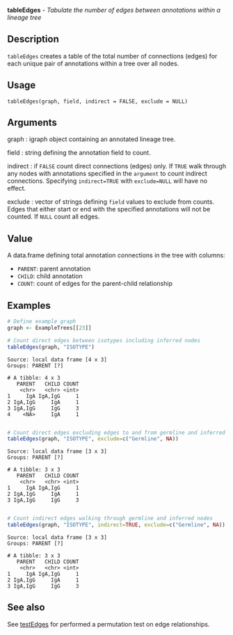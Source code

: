 





**tableEdges** - *Tabulate the number of edges between annotations within a lineage tree*

Description
--------------------

`tableEdges` creates a table of the total number of connections (edges) for each 
unique pair of annotations within a tree over all nodes.


Usage
--------------------
```
tableEdges(graph, field, indirect = FALSE, exclude = NULL)
```

Arguments
-------------------

graph
:   igraph object containing an annotated lineage tree.

field
:   string defining the annotation field to count.

indirect
:   if `FALSE` count direct connections (edges) only. If 
`TRUE` walk through any nodes with annotations specified in 
the `argument` to count indirect connections. Specifying
`indirect=TRUE` with `exclude=NULL` will have no effect.

exclude
:   vector of strings defining `field` values to exclude from counts.
Edges that either start or end with the specified annotations will not
be counted. If `NULL` count all edges.




Value
-------------------

A data.frame defining total annotation connections in the tree with columns:

+ `PARENT`:  parent annotation
+ `CHILD`:   child annotation
+ `COUNT`:   count of edges for the parent-child relationship




Examples
-------------------

```R
# Define example graph
graph <- ExampleTrees[[23]]

# Count direct edges between isotypes including inferred nodes
tableEdges(graph, "ISOTYPE")

```


```
Source: local data frame [4 x 3]
Groups: PARENT [?]

# A tibble: 4 x 3
   PARENT   CHILD COUNT
    <chr>   <chr> <int>
1     IgA IgA,IgG     1
2 IgA,IgG     IgA     1
3 IgA,IgG     IgG     3
4    <NA>     IgA     1

```


```R

# Count direct edges excluding edges to and from germline and inferred nodes
tableEdges(graph, "ISOTYPE", exclude=c("Germline", NA))

```


```
Source: local data frame [3 x 3]
Groups: PARENT [?]

# A tibble: 3 x 3
   PARENT   CHILD COUNT
    <chr>   <chr> <int>
1     IgA IgA,IgG     1
2 IgA,IgG     IgA     1
3 IgA,IgG     IgG     3

```


```R

# Count indirect edges walking through germline and inferred nodes
tableEdges(graph, "ISOTYPE", indirect=TRUE, exclude=c("Germline", NA))
```


```
Source: local data frame [3 x 3]
Groups: PARENT [?]

# A tibble: 3 x 3
   PARENT   CHILD COUNT
    <chr>   <chr> <int>
1     IgA IgA,IgG     1
2 IgA,IgG     IgA     1
3 IgA,IgG     IgG     3

```



See also
-------------------

See [testEdges](testEdges.md) for performed a permutation test on edge relationships.



